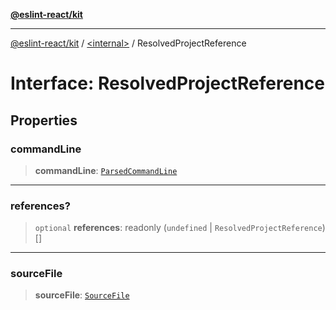 [**@eslint-react/kit**](../../README.md)

***

[@eslint-react/kit](../../README.md) / [\<internal\>](../README.md) / ResolvedProjectReference

# Interface: ResolvedProjectReference

## Properties

### commandLine

> **commandLine**: [`ParsedCommandLine`](ParsedCommandLine.md)

***

### references?

> `optional` **references**: readonly (`undefined` \| `ResolvedProjectReference`)[]

***

### sourceFile

> **sourceFile**: [`SourceFile`](SourceFile.md)

